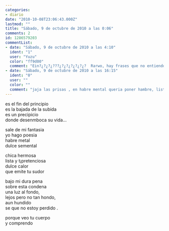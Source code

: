 ```yaml
---
categories:
- diario
date: "2010-10-08T23:06:43.000Z"
lastmod: ""
title: "Sábado, 9 de octubre de 2010 a las 0:06"
comments: 2
id: 1286579203
commentList:
- date: "Sábado, 9 de octubre de 2010 a las 4:10"
  ident: "1"
  user: "Yuzu"
  color: "ff9d00"
  comment: "Ein?¿?¿?¿???¿?¿?¿?¿?¿?¿?  Rarwo, hay frases que no entiendo, de ninguna manera..."
- date: "Sábado, 9 de octubre de 2010 a las 16:15"
  ident: "0"
  user: ""
  color: ""
  comment: "jaja las prisas , en habre mental queria poner hambre, lista y pretenciosa, y su sudor no tu."
---
```


es el fin del principio  
 es la bajada de la subida  
 es un precipicio   
donde desenmboca su vida...  
  
sale de mi fantasia   
yo hago poesia   
habre metal   
dulce semental   
  
chica hermosa   
lista y t¡pretenciosa   
dulce calor   
que emite tu sudor   
  
bajo mi dura pena   
sobre esta condena   
una luz al fondo,  
lejos pero no tan hondo,  
aun hundido   
se que no estoy perdido .  
  
porque veo tu cuerpo  
y comprendo